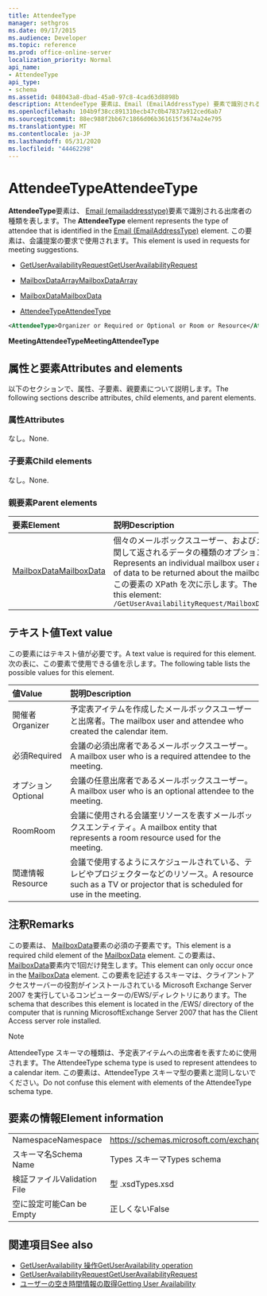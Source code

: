 ```yaml
---
title: AttendeeType
manager: sethgros
ms.date: 09/17/2015
ms.audience: Developer
ms.topic: reference
ms.prod: office-online-server
localization_priority: Normal
api_name:
- AttendeeType
api_type:
- schema
ms.assetid: 048043a8-dbad-45a0-97c8-4cad63d8898b
description: AttendeeType 要素は、Email (EmailAddressType) 要素で識別される出席者の種類を表します。 この要素は、会議提案の要求で使用されます。
ms.openlocfilehash: 104b9f38cc891310ecb47c0b47837a912ced6ab7
ms.sourcegitcommit: 88ec988f2bb67c1866d06b361615f3674a24e795
ms.translationtype: MT
ms.contentlocale: ja-JP
ms.lasthandoff: 05/31/2020
ms.locfileid: "44462298"
---
```

# <a name="attendeetype"></a><span data-ttu-id="16f77-104">AttendeeType</span><span class="sxs-lookup"><span data-stu-id="16f77-104">AttendeeType</span></span>

<span data-ttu-id="16f77-105">**AttendeeType**要素は、 [Email (emailaddresstype)](email-emailaddresstype.md)要素で識別される出席者の種類を表します。</span><span class="sxs-lookup"><span data-stu-id="16f77-105">The **AttendeeType** element represents the type of attendee that is identified in the [Email (EmailAddressType)](email-emailaddresstype.md) element.</span></span> <span data-ttu-id="16f77-106">この要素は、会議提案の要求で使用されます。</span><span class="sxs-lookup"><span data-stu-id="16f77-106">This element is used in requests for meeting suggestions.</span></span> 
  
- [<span data-ttu-id="16f77-107">GetUserAvailabilityRequest</span><span class="sxs-lookup"><span data-stu-id="16f77-107">GetUserAvailabilityRequest</span></span>](getuseravailabilityrequest.md)
  
- [<span data-ttu-id="16f77-108">MailboxDataArray</span><span class="sxs-lookup"><span data-stu-id="16f77-108">MailboxDataArray</span></span>](mailboxdataarray.md)
  
- [<span data-ttu-id="16f77-109">MailboxData</span><span class="sxs-lookup"><span data-stu-id="16f77-109">MailboxData</span></span>](mailboxdata.md)
  
- [<span data-ttu-id="16f77-110">AttendeeType</span><span class="sxs-lookup"><span data-stu-id="16f77-110">AttendeeType</span></span>](attendeetype.md)
  
```xml
<AttendeeType>Organizer or Required or Optional or Room or Resource</AttendeeType>
```

 <span data-ttu-id="16f77-111">**MeetingAttendeeType**</span><span class="sxs-lookup"><span data-stu-id="16f77-111">**MeetingAttendeeType**</span></span>
## <a name="attributes-and-elements"></a><span data-ttu-id="16f77-112">属性と要素</span><span class="sxs-lookup"><span data-stu-id="16f77-112">Attributes and elements</span></span>

<span data-ttu-id="16f77-113">以下のセクションで、属性、子要素、親要素について説明します。</span><span class="sxs-lookup"><span data-stu-id="16f77-113">The following sections describe attributes, child elements, and parent elements.</span></span>
  
### <a name="attributes"></a><span data-ttu-id="16f77-114">属性</span><span class="sxs-lookup"><span data-stu-id="16f77-114">Attributes</span></span>

<span data-ttu-id="16f77-115">なし。</span><span class="sxs-lookup"><span data-stu-id="16f77-115">None.</span></span>
  
### <a name="child-elements"></a><span data-ttu-id="16f77-116">子要素</span><span class="sxs-lookup"><span data-stu-id="16f77-116">Child elements</span></span>

<span data-ttu-id="16f77-117">なし。</span><span class="sxs-lookup"><span data-stu-id="16f77-117">None.</span></span>
  
### <a name="parent-elements"></a><span data-ttu-id="16f77-118">親要素</span><span class="sxs-lookup"><span data-stu-id="16f77-118">Parent elements</span></span>

|<span data-ttu-id="16f77-119">**要素**</span><span class="sxs-lookup"><span data-stu-id="16f77-119">**Element**</span></span>|<span data-ttu-id="16f77-120">**説明**</span><span class="sxs-lookup"><span data-stu-id="16f77-120">**Description**</span></span>|
|:-----|:-----|
|[<span data-ttu-id="16f77-121">MailboxData</span><span class="sxs-lookup"><span data-stu-id="16f77-121">MailboxData</span></span>](mailboxdata.md) <br/> |<span data-ttu-id="16f77-122">個々のメールボックスユーザー、およびメールボックスユーザーに関して返されるデータの種類のオプションを表します。</span><span class="sxs-lookup"><span data-stu-id="16f77-122">Represents an individual mailbox user and options for the type of data to be returned about the mailbox user.</span></span>  <br/> <span data-ttu-id="16f77-123">この要素の XPath を次に示します。</span><span class="sxs-lookup"><span data-stu-id="16f77-123">The following is the XPath to this element:</span></span>  <br/>  `/GetUserAvailabilityRequest/MailboxDataArray[i]/MailboxData` <br/> |
   
## <a name="text-value"></a><span data-ttu-id="16f77-124">テキスト値</span><span class="sxs-lookup"><span data-stu-id="16f77-124">Text value</span></span>

<span data-ttu-id="16f77-125">この要素にはテキスト値が必要です。</span><span class="sxs-lookup"><span data-stu-id="16f77-125">A text value is required for this element.</span></span> <span data-ttu-id="16f77-126">次の表に、この要素で使用できる値を示します。</span><span class="sxs-lookup"><span data-stu-id="16f77-126">The following table lists the possible values for this element.</span></span>
  
|<span data-ttu-id="16f77-127">**値**</span><span class="sxs-lookup"><span data-stu-id="16f77-127">**Value**</span></span>|<span data-ttu-id="16f77-128">**説明**</span><span class="sxs-lookup"><span data-stu-id="16f77-128">**Description**</span></span>|
|:-----|:-----|
|<span data-ttu-id="16f77-129">開催者</span><span class="sxs-lookup"><span data-stu-id="16f77-129">Organizer</span></span>  <br/> |<span data-ttu-id="16f77-130">予定表アイテムを作成したメールボックスユーザーと出席者。</span><span class="sxs-lookup"><span data-stu-id="16f77-130">The mailbox user and attendee who created the calendar item.</span></span>  <br/> |
|<span data-ttu-id="16f77-131">必須</span><span class="sxs-lookup"><span data-stu-id="16f77-131">Required</span></span>  <br/> |<span data-ttu-id="16f77-132">会議の必須出席者であるメールボックスユーザー。</span><span class="sxs-lookup"><span data-stu-id="16f77-132">A mailbox user who is a required attendee to the meeting.</span></span>  <br/> |
|<span data-ttu-id="16f77-133">オプション</span><span class="sxs-lookup"><span data-stu-id="16f77-133">Optional</span></span>  <br/> |<span data-ttu-id="16f77-134">会議の任意出席者であるメールボックスユーザー。</span><span class="sxs-lookup"><span data-stu-id="16f77-134">A mailbox user who is an optional attendee to the meeting.</span></span>  <br/> |
|<span data-ttu-id="16f77-135">Room</span><span class="sxs-lookup"><span data-stu-id="16f77-135">Room</span></span>  <br/> |<span data-ttu-id="16f77-136">会議に使用される会議室リソースを表すメールボックスエンティティ。</span><span class="sxs-lookup"><span data-stu-id="16f77-136">A mailbox entity that represents a room resource used for the meeting.</span></span>  <br/> |
|<span data-ttu-id="16f77-137">関連情報</span><span class="sxs-lookup"><span data-stu-id="16f77-137">Resource</span></span>  <br/> |<span data-ttu-id="16f77-138">会議で使用するようにスケジュールされている、テレビやプロジェクターなどのリソース。</span><span class="sxs-lookup"><span data-stu-id="16f77-138">A resource such as a TV or projector that is scheduled for use in the meeting.</span></span>  <br/> |
   
## <a name="remarks"></a><span data-ttu-id="16f77-139">注釈</span><span class="sxs-lookup"><span data-stu-id="16f77-139">Remarks</span></span>

<span data-ttu-id="16f77-140">この要素は、 [MailboxData](mailboxdata.md)要素の必須の子要素です。</span><span class="sxs-lookup"><span data-stu-id="16f77-140">This element is a required child element of the [MailboxData](mailboxdata.md) element.</span></span> <span data-ttu-id="16f77-141">この要素は、 [MailboxData](mailboxdata.md)要素内で1回だけ発生します。</span><span class="sxs-lookup"><span data-stu-id="16f77-141">This element can only occur once in the [MailboxData](mailboxdata.md) element.</span></span> <span data-ttu-id="16f77-142">この要素を記述するスキーマは、クライアントアクセスサーバーの役割がインストールされている Microsoft Exchange Server 2007 を実行しているコンピューターの/EWS/ディレクトリにあります。</span><span class="sxs-lookup"><span data-stu-id="16f77-142">The schema that describes this element is located in the /EWS/ directory of the computer that is running MicrosoftExchange Server 2007 that has the Client Access server role installed.</span></span> 
  
> [!NOTE]
> <span data-ttu-id="16f77-143">AttendeeType スキーマの種類は、予定表アイテムへの出席者を表すために使用されます。</span><span class="sxs-lookup"><span data-stu-id="16f77-143">The AttendeeType schema type is used to represent attendees to a calendar item.</span></span> <span data-ttu-id="16f77-144">この要素は、AttendeeType スキーマ型の要素と混同しないでください。</span><span class="sxs-lookup"><span data-stu-id="16f77-144">Do not confuse this element with elements of the AttendeeType schema type.</span></span> 
  
## <a name="element-information"></a><span data-ttu-id="16f77-145">要素の情報</span><span class="sxs-lookup"><span data-stu-id="16f77-145">Element information</span></span>

|||
|:-----|:-----|
|<span data-ttu-id="16f77-146">Namespace</span><span class="sxs-lookup"><span data-stu-id="16f77-146">Namespace</span></span>  <br/> |https://schemas.microsoft.com/exchange/services/2006/types  <br/> |
|<span data-ttu-id="16f77-147">スキーマ名</span><span class="sxs-lookup"><span data-stu-id="16f77-147">Schema Name</span></span>  <br/> |<span data-ttu-id="16f77-148">Types スキーマ</span><span class="sxs-lookup"><span data-stu-id="16f77-148">Types schema</span></span>  <br/> |
|<span data-ttu-id="16f77-149">検証ファイル</span><span class="sxs-lookup"><span data-stu-id="16f77-149">Validation File</span></span>  <br/> |<span data-ttu-id="16f77-150">型 .xsd</span><span class="sxs-lookup"><span data-stu-id="16f77-150">Types.xsd</span></span>  <br/> |
|<span data-ttu-id="16f77-151">空に設定可能</span><span class="sxs-lookup"><span data-stu-id="16f77-151">Can be Empty</span></span>  <br/> |<span data-ttu-id="16f77-152">正しくない</span><span class="sxs-lookup"><span data-stu-id="16f77-152">False</span></span>  <br/> |
   
## <a name="see-also"></a><span data-ttu-id="16f77-153">関連項目</span><span class="sxs-lookup"><span data-stu-id="16f77-153">See also</span></span>

- [<span data-ttu-id="16f77-154">GetUserAvailability 操作</span><span class="sxs-lookup"><span data-stu-id="16f77-154">GetUserAvailability operation</span></span>](getuseravailability-operation.md)
- [<span data-ttu-id="16f77-155">GetUserAvailabilityRequest</span><span class="sxs-lookup"><span data-stu-id="16f77-155">GetUserAvailabilityRequest</span></span>](getuseravailabilityrequest.md)
- [<span data-ttu-id="16f77-156">ユーザーの空き時間情報の取得</span><span class="sxs-lookup"><span data-stu-id="16f77-156">Getting User Availability</span></span>](https://msdn.microsoft.com/library/d4133fcb-9b0f-4e6b-aadf-a389da83516a%28Office.15%29.aspx)

